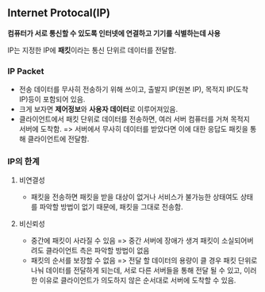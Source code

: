 ## Internet Protocal(IP)

**컴퓨터가 서로 통신할 수 있도록 인터넷에 연결하고 기기를 식별하는데 사용**

IP는 지정한 IP에 **패킷**이라는 통신 단위르 데이터를 전달함.

### IP Packet

- 전송 데이터를 무사히 전송하기 위해 쓰이고, 출발지 IP(원본 IP), 목적지 IP(도착 IP)등이 포함되어 있음.
- 크게 보자면 **제어정보**와 **사용자 데이터**로 이루어져있음.
- 클라이언트에서 패킷 단위로 데이터를 전송하면, 여러 서버 컴퓨터를 거쳐 목적지 서버에 도착함.
  => 서버에서 무사히 데이터를 받았다면 이에 대한 응답도 패킷을 통해 클라이언트에 전달함.

### IP의 한계

1. 비연결성

   - 패킷을 전송하면 패킷을 받을 대상이 없거나 서비스가 불가능한 상태여도 상태를 파악할 방법이 없기 때문에, 패킷을 그대로 전송함.

2. 비신뢰성
   - 중간에 패킷이 사라질 수 있음
     => 중간 서버에 장애가 생겨 패킷이 소실되어버려도 클라이언트 측은 파악할 방법이 없음
   - 패킷의 순서를 보장할 수 없음
     => 전달 할 데이터의 용량이 클 경우 패킷 단위로 나눠 데이터를 전달하게 되는데, 서로 다른 서버들을 통해 전달 될 수 있고, 이러한 이유로 클라이언트가 의도하지 않은 순서대로 서버에 도착할 수 있음.
